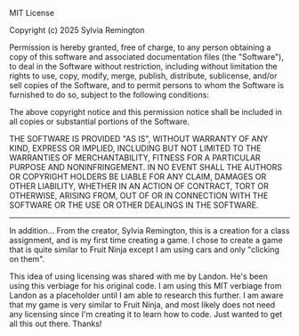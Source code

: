 MIT License

Copyright (c) 2025 Sylvia Remington

Permission is hereby granted, free of charge, to any person obtaining a copy of this software and associated documentation files (the "Software"), to deal in the Software without restriction, including without limitation the rights to use, copy, modify, merge, publish, distribute, sublicense, and/or sell copies of the Software, and to permit persons to whom the Software is furnished to do so, subject to the following conditions:

The above copyright notice and this permission notice shall be included in all copies or substantial portions of the Software.

THE SOFTWARE IS PROVIDED "AS IS", WITHOUT WARRANTY OF ANY KIND, EXPRESS OR IMPLIED, INCLUDING BUT NOT LIMITED TO THE WARRANTIES OF MERCHANTABILITY, FITNESS FOR A PARTICULAR PURPOSE AND NONINFRINGEMENT. IN NO EVENT SHALL THE AUTHORS OR COPYRIGHT HOLDERS BE LIABLE FOR ANY CLAIM, DAMAGES OR OTHER LIABILITY, WHETHER IN AN ACTION OF CONTRACT, TORT OR OTHERWISE, ARISING FROM, OUT OF OR IN CONNECTION WITH THE SOFTWARE OR THE USE OR OTHER DEALINGS IN THE SOFTWARE.



___________________________________

In addition... From the creator, Sylvia Remington, this is a creation for a class assignment, and is my first time creating a game. I chose to create a game that is quite similar to Fruit Ninja except I am using cars and only "clicking on them". 

This idea of using licensing was shared with me by Landon. He's been using this verbiage for his original code. I am using this MIT verbiage from Landon as a placeholder until I am able to research this further. I am aware that my game is very similar to Fruit Ninja, and most likely does not need any licensing since I'm creating it to learn how to code. Just wanted to get all this out there. Thanks! 